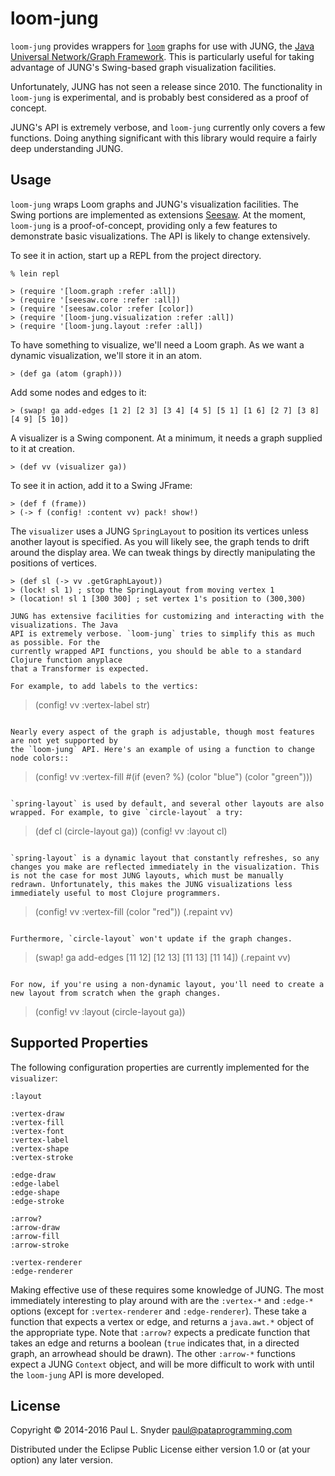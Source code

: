 # loom-jung

`loom-jung` provides wrappers for
[`loom`](https://github.com/aysylu/loom) graphs for use with JUNG, the
[Java Universal Network/Graph
Framework](http://jung.sourceforge.net/).  This is particularly useful
for taking advantage of JUNG's Swing-based graph visualization
facilities.

Unfortunately, JUNG has not seen a release since 2010. The functionality in
`loom-jung` is experimental, and is probably best considered as a proof of
concept.

JUNG's API is extremely verbose, and `loom-jung` currently only covers a
few functions. Doing anything significant with this library would require
a fairly deep understanding JUNG.

## Usage

`loom-jung` wraps Loom graphs and JUNG's visualization facilities. The
Swing portions are implemented as extensions
[Seesaw](http://github.com/daveray/seesaw).  At the moment,
`loom-jung` is a proof-of-concept, providing only a few features to
demonstrate basic visualizations.  The API is likely to change extensively.


To see it in action, start up a REPL from the project directory.
```
% lein repl

> (require '[loom.graph :refer :all])
> (require '[seesaw.core :refer :all])
> (require '[seesaw.color :refer [color])
> (require '[loom-jung.visualization :refer :all])
> (require '[loom-jung.layout :refer :all])
```

To have something to visualize, we'll need a Loom graph. As we want a
dynamic visualization, we'll store it in an atom.

```
> (def ga (atom (graph)))
```

Add some nodes and edges to it:
```
> (swap! ga add-edges [1 2] [2 3] [3 4] [4 5] [5 1] [1 6] [2 7] [3 8] [4 9] [5 10])
```

A visualizer is a Swing component. At a minimum, it needs a graph supplied to it at creation.
```
> (def vv (visualizer ga))
```

To see it in action, add it to a Swing JFrame:
```
> (def f (frame))
> (-> f (config! :content vv) pack! show!)
```

The `visualizer` uses a JUNG `SpringLayout` to position its vertices unless another layout
is specified.  As you will likely see, the graph tends to drift around the display area. We
can tweak things by directly manipulating the positions of vertices.
```
> (def sl (-> vv .getGraphLayout))
> (lock! sl 1) ; stop the SpringLayout from moving vertex 1
> (location! sl 1 [300 300] ; set vertex 1's position to (300,300)

JUNG has extensive facilities for customizing and interacting with the visualizations. The Java
API is extremely verbose. `loom-jung` tries to simplify this as much as possible. For the
currently wrapped API functions, you should be able to a standard Clojure function anyplace
that a Transformer is expected.

For example, to add labels to the vertics:
```
> (config! vv :vertex-label str)
```

Nearly every aspect of the graph is adjustable, though most features are not yet supported by
the `loom-jung` API. Here's an example of using a function to change node colors::
```
> (config! vv :vertex-fill #(if (even? %) (color "blue") (color "green")))
```

`spring-layout` is used by default, and several other layouts are also
wrapped. For example, to give `circle-layout` a try:
```
> (def cl (circle-layout ga))
> (config! vv :layout cl)
```

`spring-layout` is a dynamic layout that constantly refreshes, so any
changes you make are reflected immediately in the visualization. This
is not the case for most JUNG layouts, which must be manually
redrawn. Unfortunately, this makes the JUNG visualizations less
immediately useful to most Clojure programmers.

```
> (config! vv :vertex-fill (color "red"))
> (.repaint vv)
```

Furthermore, `circle-layout` won't update if the graph changes.
```
> (swap! ga add-edges [11 12] [12 13] [11 13] [11 14])
> (.repaint vv)
```

For now, if you're using a non-dynamic layout, you'll need to create a
new layout from scratch when the graph changes.
```
> (config! vv :layout (circle-layout ga))

## Supported Properties

The following configuration properties are currently implemented for
the `visualizer`:
```
:layout

:vertex-draw
:vertex-fill
:vertex-font
:vertex-label
:vertex-shape
:vertex-stroke

:edge-draw
:edge-label
:edge-shape
:edge-stroke

:arrow?
:arrow-draw
:arrow-fill
:arrow-stroke

:vertex-renderer
:edge-renderer
```

Making effective use of these requires some knowledge of JUNG.  The
most immediately interesting to play around with are the `:vertex-*`
and `:edge-*` options (except for `:vertex-renderer` and
`:edge-renderer`).  These take a function that expects a vertex or
edge, and returns a `java.awt.*` object of the appropriate type.
Note that `:arrow?` expects a predicate function that takes an edge
and returns a boolean (`true` indicates that, in a directed graph,
an arrowhead should be drawn). The other `:arrow-*` functions expect
a JUNG `Context` object, and will be more difficult to work with until
the `loom-jung` API is more developed.

## License

Copyright © 2014-2016 Paul L. Snyder <paul@pataprogramming.com>

Distributed under the Eclipse Public License either version 1.0 or (at
your option) any later version.
